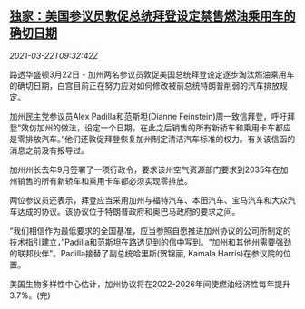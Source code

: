 <!--1616407263000-->
[独家：美国参议员敦促总统拜登设定禁售燃油乘用车的确切日期](https://cn.reuters.com/article/us-senators-biden-car-emissions-0322-idCNKBS2BE13P)
------

<div><i>2021-03-22T09:32:42Z</i></div><p>路透华盛顿3月22日 - 加州两名参议员敦促美国总统拜登设定逐步淘汰燃油乘用车的确切日期，白宫目前正在努力应对如何修改被前总统特朗普削弱的汽车排放规定。</p><p>加州民主党参议员Alex Padilla和范斯坦(Dianne Feinstein)周一致信拜登，呼吁拜登“效仿加州的做法，设定一个日期，在此之后销售的所有新轿车和乘用卡车都应是零排放汽车。”他们还敦促拜登恢复加州制定清洁汽车标准的权力。有关该信函的消息之前没有报导过。</p><p>加州州长去年9月签署了一项行政令，要求该州空气资源部门要求到2035年在加州销售的所有新轿车和乘用卡车都必须实现零排放。</p><p>两位参议员还表示，拜登应当采用加州与福特汽车、本田汽车、宝马汽车和大众汽车达成的协议。该协议位于特朗普政府和奥巴马政府的要求之间。</p><p>“我们相信作为最低要求的全国基准，应当参照自愿推进加州协议的公司所制定的技术指引建立，”Padilla和范斯坦在路透见到的信中写到。“加州和其他州需要强劲的联邦伙伴”。Padilla接替了副总统哈里斯(贺锦丽, Kamala Harris)在参议院的位置。</p><p>美国生物多样性中心估计，加州协议将在2022-2026年间使燃油经济性每年提升3.7%。(完)</p>
